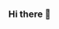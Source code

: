 ### Hi there 👋

<!--
**mikail6404/mikail6404** is a ✨ _special_ ✨ repository because its `README.md` (this file) appears on your GitHub profile.

Here are some ideas to get you started:

- 🔭 I’m currently studying on ...Diploma of Information System at Telkom University Bandung, Indonesia.
- 🌱 I’m currently learning ...Learning EVERYTHING! I'm a newborn baby in this (programming) world
- 👯 I’m looking to collaborate on ...Anything related with my study as Information System major
- 🤔 I’m looking for help with ...My studies
- 💬 Ask me about ...ANYTHING. And i'll answer your question with "Wallahu a'lam"
- 📫 How to reach me: ...kindly contact to me through: mikailtelyu@student.telkomuniversity.ac.id
- 😄 Pronouns: ...He/Him
- ⚡ Fun fact: ...Learning is FUN!
-->
